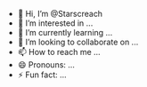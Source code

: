 - 👋 Hi, I’m @Starscreach
- 👀 I’m interested in ...
- 🌱 I’m currently learning ...
- 💞️ I’m looking to collaborate on ...
- 📫 How to reach me ...
- 😄 Pronouns: ...
- ⚡ Fun fact: ...

<!---
Starscreach/Starscreach is a ✨ special ✨ repository because its `README.md` (this file) appears on your GitHub profile.
You can click the Preview link to take a look at your changes.
--->
